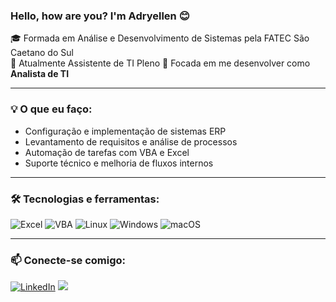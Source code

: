 ### Hello, how are you? I'm Adryellen 😊

🎓 Formada em Análise e Desenvolvimento de Sistemas pela FATEC São Caetano do Sul  
💼 Atualmente Assistente de TI Pleno
🔎 Focada em me desenvolver como **Analista de TI**

---

### 💡 O que eu faço:
- Configuração e implementação de sistemas ERP  
- Levantamento de requisitos e análise de processos  
- Automação de tarefas com VBA e Excel  
- Suporte técnico e melhoria de fluxos internos

---

### 🛠️ Tecnologias e ferramentas:
![Excel](https://img.shields.io/badge/-Excel-217346?style=flat-square&logo=microsoft-excel&logoColor=white)
![VBA](https://img.shields.io/badge/-VBA-007B83?style=flat-square)
![Linux](https://img.shields.io/badge/-Linux-FCC624?style=flat-square&logo=linux&logoColor=black)
![Windows](https://img.shields.io/badge/-Windows-0078D6?style=flat-square&logo=windows&logoColor=white)
![macOS](https://img.shields.io/badge/-macOS-000000?style=flat-square&logo=apple&logoColor=white)

---

### 📫 Conecte-se comigo:
 [![LinkedIn](https://img.shields.io/badge/-LinkedIn-0A66C2?style=flat-square&logo=linkedin&logoColor=white)](https://www.linkedin.com/in/adryellen-santana)
<a href = "mailto:adryellensantana7@gmail.com"><img src="https://img.shields.io/badge/-Gmail-%23333?style=for-the-badge&logo=gmail&logoColor=white" target="_blank"></a>
 
